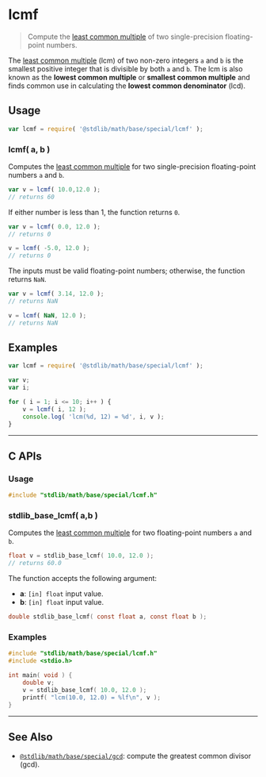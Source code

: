 <!--

@license Apache-2.0

Copyright (c) 2024 The Stdlib Authors.

Licensed under the Apache License, Version 2.0 (the "License");
you may not use this file except in compliance with the License.
You may obtain a copy of the License at

   http://www.apache.org/licenses/LICENSE-2.0

Unless required by applicable law or agreed to in writing, software
distributed under the License is distributed on an "AS IS" BASIS,
WITHOUT WARRANTIES OR CONDITIONS OF ANY KIND, either express or implied.
See the License for the specific language governing permissions and
limitations under the License.

-->

# lcmf

> Compute the [least common multiple][lcm] of two single-precision floating-point numbers.

<!-- Section to include introductory text. Make sure to keep an empty line after the intro `section` element and another before the `/section` close. -->

<section class="intro">

The [least common multiple][lcm] (lcm) of two non-zero integers `a` and `b` is the smallest positive integer that is divisible by both `a` and `b`. The lcm is also known as the **lowest common multiple** or **smallest common multiple** and finds common use in calculating the **lowest common denominator** (lcd).

</section>

<!-- /.intro -->

<!-- Package usage documentation. -->

<section class="usage">

## Usage

```javascript
var lcmf = require( '@stdlib/math/base/special/lcmf' );
```

### lcmf( a, b )

Computes the [least common multiple][lcm] for two single-precision floating-point numbers `a` and `b`.

```javascript
var v = lcmf( 10.0,12.0 );
// returns 60
```

If either number is less than 1, the function returns `0`.

```javascript
var v = lcmf( 0.0, 12.0 );
// returns 0

v = lcmf( -5.0, 12.0 );
// returns 0
```

The inputs must be valid floating-point numbers; otherwise, the function returns `NaN`.

```javascript
var v = lcmf( 3.14, 12.0 );
// returns NaN

v = lcmf( NaN, 12.0 );
// returns NaN
```

</section> 

<!-- /.usage --> 

<!-- Package usage notes. Make sure to keep an empty line after the `section` element and another before the `/section` close. --> 

<section class="notes"> 

</section> 

<!-- /.notes --> 

<!-- Package usage examples. --> 

<section class="examples">

## Examples

<!-- eslint no-undef: "error" -->

```javascript
var lcmf = require( '@stdlib/math/base/special/lcmf' );

var v;
var i;

for ( i = 1; i <= 10; i++ ) {
    v = lcmf( i, 12 );
    console.log( 'lcm(%d, 12) = %d', i, v );
}
```

</section>

<!-- /.examples -->

<!-- C interface documentation. -->

* * *

<section class="c">

## C APIs

<!-- Section to include introductory text. Make sure to keep an empty line after the intro `section` element and another before the `/section` close. -->

<section class="intro">

</section>

<!-- /.intro -->

<!-- C usage documentation. -->

<section class="usage">

### Usage

```c
#include "stdlib/math/base/special/lcmf.h"
```

### stdlib_base_lcmf( a,b )

Computes the [least common multiple][lcm] for  two floating-point numbers `a` and `b`.

```c
float v = stdlib_base_lcmf( 10.0, 12.0 );
// returns 60.0
```

The function accepts the following argument:

-   **a**: `[in] float` input value.
-   **b**: `[in] float` input value.

```c
double stdlib_base_lcmf( const float a, const float b );
```

</section>

<!-- /.usage -->

<!-- C API usage notes. Make sure to keep an empty line after the `section` element and another before the `/section` close. -->

<section class="notes">

</section>

<!-- /.notes -->

<!-- C API usage examples. -->

<section class="examples">

### Examples

```c
#include "stdlib/math/base/special/lcmf.h"
#include <stdio.h>

int main( void ) {
    double v;
    v = stdlib_base_lcmf( 10.0, 12.0 );
    printf( "lcm(10.0, 12.0) = %lf\n", v );
}
```

</section>

<!-- /.examples -->

</section>

<!-- /.c -->

<!-- Section to include cited references. If references are included, add a horizontal rule *before* the section. Make sure to keep an empty line after the `section` element and another before the `/section` close. -->

<section class="references">

</section>

<!-- /.references -->

<!-- Section for related `stdlib` packages. Do not manually edit this section, as it is automatically populated. -->

<section class="related">

* * *

## See Also

-   <span class="package-name">[`@stdlib/math/base/special/gcd`][@stdlib/math/base/special/gcd]</span><span class="delimiter">: </span><span class="description">compute the greatest common divisor (gcd).</span>

</section>

<!-- /.related -->

<!-- Section for all links. Make sure to keep an empty line after the `section` element and another before the `/section` close. -->

<section class="links">

[lcm]: https://en.wikipedia.org/wiki/Least_common_multiple

<!-- <related-links> -->

[@stdlib/math/base/special/gcd]: https://github.com/stdlib-js/stdlib/tree/develop/lib/node_modules/%40stdlib/math/base/special/gcd

<!-- </related-links> -->

</section>

<!-- /.links -->

